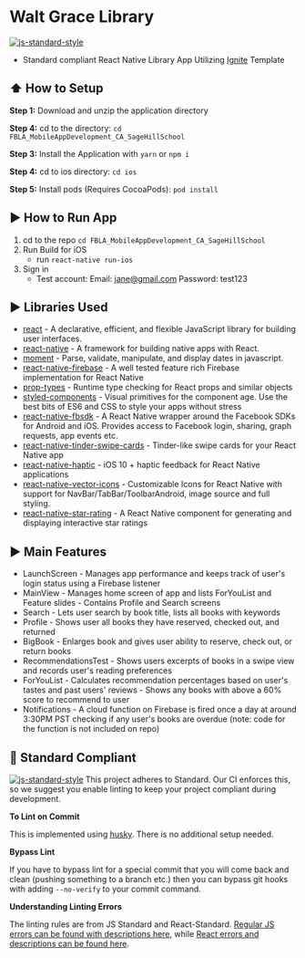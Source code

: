 #  Walt Grace Library
[![js-standard-style](https://img.shields.io/badge/code%20style-standard-brightgreen.svg?style=flat)](http://standardjs.com/)

* Standard compliant React Native Library App Utilizing [Ignite](https://github.com/infinitered/ignite) Template

## :arrow_up: How to Setup

**Step 1:** Download and unzip the application directory

**Step 4:** cd to the directory: `cd FBLA_MobileAppDevelopment_CA_SageHillSchool`

**Step 3:** Install the Application with `yarn` or `npm i`

**Step 4:** cd to ios directory: `cd ios`

**Step 5:** Install pods (Requires CocoaPods): `pod install`


## :arrow_forward: How to Run App

1. cd to the repo `cd FBLA_MobileAppDevelopment_CA_SageHillSchool`
2. Run Build for iOS
    * run `react-native run-ios`
3. Sign in
    * Test account: 
        Email: jane@gmail.com
        Password: test123

## :arrow_forward: Libraries Used

* [react](https://github.com/facebook/react) - A declarative, efficient, and flexible JavaScript library for building user interfaces.
* [react-native](https://github.com/facebook/react-native) - A framework for building native apps with React.
* [moment](https://github.com/moment/moment) - Parse, validate, manipulate, and display dates in javascript.
* [react-native-firebase](https://github.com/invertase/react-native-firebase) - A well tested feature rich Firebase implementation for React Native
* [prop-types](https://github.com/facebook/prop-types) - Runtime type checking for React props and similar objects
* [styled-components](https://github.com/styled-components/styled-components) - Visual primitives for the component age. Use the best bits of ES6 and CSS to style your apps without stress
* [react-native-fbsdk](https://github.com/facebook/react-native-fbsdk) - A React Native wrapper around the Facebook SDKs for Android and iOS. Provides access to Facebook login, sharing, graph requests, app events etc.
* [react-native-tinder-swipe-cards](https://github.com/meteor-factory/react-native-tinder-swipe-cards) - Tinder-like swipe cards for your React Native app
* [react-native-haptic](https://github.com/charlesvinette/react-native-haptic) - iOS 10 + haptic feedback for React Native applications
* [react-native-vector-icons](https://github.com/oblador/react-native-vector-icons) - Customizable Icons for React Native with support for NavBar/TabBar/ToolbarAndroid, image source and full styling.
* [react-native-star-rating](https://github.com/djchie/react-native-star-rating) - A React Native component for generating and displaying interactive star ratings

## :arrow_forward: Main Features

* LaunchScreen - Manages app performance and keeps track of user's login status using a Firebase listener
* MainView - Manages home screen of app and lists ForYouList and Feature slides - Contains Profile and Search screens
* Search - Lets user search by book title, lists all books with keywords
* Profile - Shows user all books they have reserved, checked out, and returned
* BigBook - Enlarges book and gives user ability to reserve, check out, or return books
* RecommendationsTest - Shows users excerpts of books in a swipe view and records user's reading preferences
* ForYouList - Calculates recommendation percentages based on user's tastes and past users' reviews - Shows any books with above a 60% score to recommend to user
* Notifications - A cloud function on Firebase is fired once a day at around 3:30PM PST checking if any user's books are overdue (note: code for the function is not included on repo)

## :no_entry_sign: Standard Compliant

[![js-standard-style](https://cdn.rawgit.com/feross/standard/master/badge.svg)](https://github.com/feross/standard)
This project adheres to Standard.  Our CI enforces this, so we suggest you enable linting to keep your project compliant during development.

**To Lint on Commit**

This is implemented using [husky](https://github.com/typicode/husky). There is no additional setup needed.

**Bypass Lint**

If you have to bypass lint for a special commit that you will come back and clean (pushing something to a branch etc.) then you can bypass git hooks with adding `--no-verify` to your commit command.

**Understanding Linting Errors**

The linting rules are from JS Standard and React-Standard.  [Regular JS errors can be found with descriptions here](http://eslint.org/docs/rules/), while [React errors and descriptions can be found here](https://github.com/yannickcr/eslint-plugin-react).
